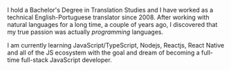 I hold a Bachelor's Degree in Translation Studies and I have worked as a technical English-Portuguese translator since 2008. After working with natural languages for a long time, a couple of years ago, I discovered that my true passion was actually _programming_ languages.

I am currently learning JavaScript/TypeScript, Nodejs, Reactjs, React Native and all of the JS ecosystem with the goal and dream of becoming a full-time full-stack JavaScript developer.
